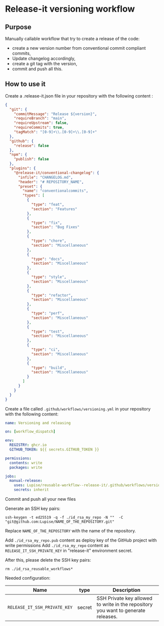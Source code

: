 # Release-it versioning workflow

## Purpose

Manually callable workflow that try to create a release of the code:
- create a new version number from conventional commit compliant commits,
- Update changelog accordingly,
- create a git tag with the version,
- commit and push all this.

## How to use it

Create a .release-it.json file in your repository with the following content : 

```json
{
  "git": {
    "commitMessage": "Release ${version}",
    "requireBranch": "main",
    "requireUpstream": false,
    "requireCommits": true,
    "tagMatch": "[0-9]+\\.[0-9]+\\.[0-9]+"
  },
  "github": {
    "release": false
  },
  "npm": {
    "publish": false
  },
  "plugins": {
    "@release-it/conventional-changelog": {
      "infile": "CHANGELOG.md",
      "header": "# REPOSITORY_NAME",
      "preset": {
        "name": "conventionalcommits",
        "types": [
          {
            "type": "feat",
            "section": "Features"
          },
          {
            "type": "fix",
            "section": "Bug Fixes"
          },
          {
            "type": "chore",
            "section": "Miscellaneous"
          },
          {
            "type": "docs",
            "section": "Miscellaneous"
          },
          {
            "type": "style",
            "section": "Miscellaneous"
          },
          {
            "type": "refactor",
            "section": "Miscellaneous"
          },
          {
            "type": "perf",
            "section": "Miscellaneous"
          },
          {
            "type": "test",
            "section": "Miscellaneous"
          },
          {
            "type": "ci",
            "section": "Miscellaneous"
          },
          {
            "type": "build",
            "section": "Miscellaneous"
          }
        ]
      }
    }
  }
}

```

Create a file called `.github/workflows/versioning.yml` in your repository with the following content: 

```yaml
name: Versioning and releasing

on: [workflow_dispatch]

env:
  REGISTRY: ghcr.io
  GITHUB_TOKEN: ${{ secrets.GITHUB_TOKEN }}

permissions:
  contents: write
  packages: write

jobs:
  manual-release:
    uses: Lupise/reusable-workflow--release-it/.github/workflows/versioning.yml@v1
    secrets: inherit
```

Commit and push all your new files

Generate an SSH key pairs:

```shell
ssh-keygen -t ed25519 -q -f ./id_rsa_my_repo -N ""  -C "git@github.com:Lupise/NAME_OF_THE_REPOSITORY.git"
```

Replace `NAME_OF_THE_REPOSITORY` with the name of the repository.

Add `./id_rsa_my_repo.pub` content as deploy key of the GitHub project with write permissions
Add `./id_rsa_my_repo` content as `RELEASE_IT_SSH_PRIVATE_KEY` in "release-it" environment secret.

After this, please delete the SSH key pairs:

```shell
rm ./id_rsa_reusable_workflows*
```

Needed configuration:

| Name                         | type   | Description                                                                       |
|------------------------------|--------|-----------------------------------------------------------------------------------|
| `RELEASE_IT_SSH_PRIVATE_KEY` | secret | SSH Private key allowed to write in the repository you want to generate releases. |

